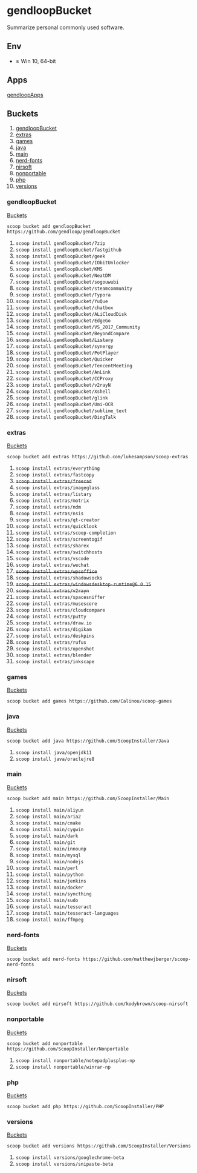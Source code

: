 # gendloopBucket

Summarize personal commonly used software. 

## Env

* $\ge$ Win 10,  64-bit 

## Apps

[gendloopApps](https://github.com/gendloop/gendloopApps) 

## Buckets

1. [gendloopBucket](#gendloopbucket-1) 
2. [extras](#extras) 
3. [games](#games) 
4. [java](#java) 
5. [main](#main) 
6. [nerd-fonts](#nerd-fonts) 
7. [nirsoft](#nirsoft) 
8. [nonportable](#nonportable) 
9. [php](#php) 
10. [versions](#versions)  

### gendloopBucket

[Buckets](#buckets) 

`scoop bucket add gendloopBucket https://github.com/gendloop/gendloopBucket` 

1. `scoop install gendloopBucket/7zip` 
2. `scoop install gendloopBucket/fastgithub` 
3. `scoop install gendloopBucket/geek` 
4. `scoop install gendloopBucket/IObitUnlocker` 
5. `scoop install gendloopBucket/KMS` 
6. `scoop install gendloopBucket/NeatDM` 
7. `scoop install gendloopBucket/sogouwubi` 
8. `scoop install gendloopBucket/steamcommunity` 
9. `scoop install gendloopBucket/Typora` 
10. `scoop install gendloopBucket/YuQue` 
11. `scoop install gendloopBucket/chatbox` 
12. `scoop install gendloopBucket/ALiCloudDisk` 
13. `scoop install gendloopBucket/EdgeGo` 
14. `scoop install gendloopBucket/VS_2017_Community` 
15. `scoop install gendloopBucket/BeyondCompare` 
16. ~~`scoop install gendloopBucket/Listary`~~ 
17. `scoop install gendloopBucket/synergy` 
18. `scoop install gendloopBucket/PotPlayer` 
19. `scoop install gendloopBucket/Quicker` 
20. `scoop install gendloopBucket/TencentMeeting` 
21. `scoop install gendloopBucket/AnLink`
22. `scoop install gendloopBucket/CCProxy` 
23. `scoop install gendloopBucket/v2rayN`
24. `scoop install gendloopBucket/Xshell`
25. `scoop install gendloopBucket/glink`
26. `scoop install gendloopBucket/Umi-OCR`
27. `scoop install gendloopBucket/sublime_text`
28. `scoop install gendloopBucket/DingTalk` 

### extras

[Buckets](#buckets) 

`scoop bucket add extras https://github.com/lukesampson/scoop-extras` 

1. `scoop install extras/everything`
2. `scoop install extras/fastcopy` 
3. ~~`scoop install extras/freecad`~~ 
4. `scoop install extras/imageglass` 
5. `scoop install extras/listary` 
6. `scoop install extras/motrix` 
7. `scoop install extras/ndm` 
8. `scoop install extras/nsis` 
9. `scoop install extras/qt-creator` 
10. `scoop install extras/quicklook` 
11. `scoop install extras/scoop-completion` 
12. `scoop install extras/screentogif` 
13. `scoop install extras/sharex` 
14. `scoop install extras/switchhosts` 
15. `scoop install extras/vscode` 
16. `scoop install extras/wechat` 
17. ~~`scoop install extras/wpsoffice`~~ 
18. `scoop install extras/shadowsocks` 
19. ~~`scoop install extras/windowsdesktop-runtime@6.0.15`~~ 
20. ~~`scoop install extras/v2rayn`~~ 
21. `scoop install extras/spacesniffer` 
22. `scoop install extras/musescore` 
23. `scoop install extras/cloudcompare` 
24. `scoop install extras/putty` 
25. `scoop install extras/draw.io`
26. `scoop install extras/digikam`
27. `scoop install extras/deskpins`
28. `scoop install extras/rufus`
29. `scoop install extras/openshot`
30. `scoop install extras/blender`
31. `scoop install extras/inkscape` 

### games

[Buckets](#buckets) 

`scoop bucket add games https://github.com/Calinou/scoop-games` 



### java

[Buckets](#buckets) 

`scoop bucket add java https://github.com/ScoopInstaller/Java` 

1. `scoop install java/openjdk11` 
2. `scoop install java/oraclejre8` 

### main

[Buckets](#buckets) 

`scoop bucket add main https://github.com/ScoopInstaller/Main`  

1. `scoop install main/aliyun` 
2. `scoop install main/aria2` 
3. `scoop install main/cmake` 
4. `scoop install main/cygwin` 
5. `scoop install main/dark` 
6. `scoop install main/git` 
7. `scoop install main/innounp` 
8. `scoop install main/mysql` 
9. `scoop install main/nodejs` 
10. `scoop install main/perl`
11. `scoop install main/python` 
12. `scoop install main/jenkins` 
13. `scoop install main/docker` 
14. `scoop install main/syncthing` 
15. `scoop install main/sudo`
16. `scoop install main/tesseract`
17. `scoop install main/tesseract-languages`
18. `scoop install main/ffmpeg` 

### nerd-fonts

[Buckets](#buckets) 

`scoop bucket add nerd-fonts https://github.com/matthewjberger/scoop-nerd-fonts` 



### nirsoft

[Buckets](#buckets) 

`scoop bucket add nirsoft https://github.com/kodybrown/scoop-nirsoft` 



### nonportable

[Buckets](#buckets) 

`scoop bucket add nonportable https://github.com/ScoopInstaller/Nonportable` 

1. `scoop install nonportable/notepadplusplus-np` 
2. `scoop install nonportable/winrar-np` 

### php

[Buckets](#buckets) 

`scoop bucket add php https://github.com/ScoopInstaller/PHP` 



### versions

[Buckets](#buckets) 

`scoop bucket add versions https://github.com/ScoopInstaller/Versions` 

1. `scoop install versions/googlechrome-beta` 
1. `scoop install versions/snipaste-beta` 







